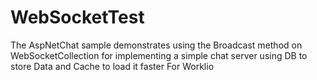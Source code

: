 # WebSocketTest
The AspNetChat sample demonstrates using the Broadcast method on WebSocketCollection for implementing a simple chat server using DB to store Data and Cache to load it faster  For Worklio
